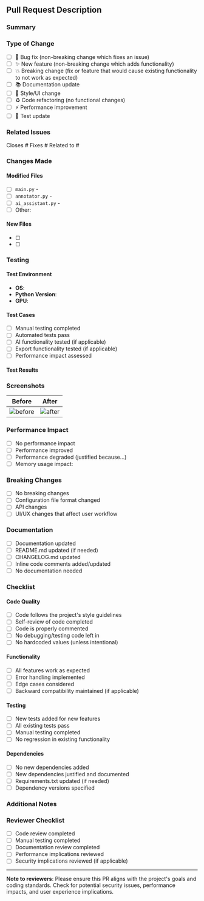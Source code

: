 ## Pull Request Description

### Summary
<!-- Provide a brief description of the changes in this PR -->

### Type of Change
- [ ] 🐛 Bug fix (non-breaking change which fixes an issue)
- [ ] ✨ New feature (non-breaking change which adds functionality)
- [ ] 💥 Breaking change (fix or feature that would cause existing functionality to not work as expected)
- [ ] 📚 Documentation update
- [ ] 🎨 Style/UI change
- [ ] ♻️ Code refactoring (no functional changes)
- [ ] ⚡ Performance improvement
- [ ] 🧪 Test update

### Related Issues
<!-- Link to the issue(s) this PR addresses -->
Closes #
Fixes #
Related to #

### Changes Made
<!-- Describe the specific changes made in this PR -->

#### Modified Files
- [ ] `main.py` - 
- [ ] `annotator.py` - 
- [ ] `ai_assistant.py` - 
- [ ] Other: 

#### New Files
- [ ] 
- [ ] 

### Testing
<!-- Describe how you tested these changes -->

#### Test Environment
- **OS**: <!-- Windows 10/11, macOS, Ubuntu -->
- **Python Version**: <!-- 3.8, 3.9, 3.10, 3.11 -->
- **GPU**: <!-- NVIDIA GPU model or CPU-only -->

#### Test Cases
- [ ] Manual testing completed
- [ ] Automated tests pass
- [ ] AI functionality tested (if applicable)
- [ ] Export functionality tested (if applicable)
- [ ] Performance impact assessed

#### Test Results
<!-- Paste relevant test outputs or screenshots -->

### Screenshots
<!-- If this is a UI change, please add before/after screenshots -->

| Before | After |
|--------|-------|
| ![before](url) | ![after](url) |

### Performance Impact
<!-- Describe any performance implications -->
- [ ] No performance impact
- [ ] Performance improved
- [ ] Performance degraded (justified because...)
- [ ] Memory usage impact: <!-- describe -->

### Breaking Changes
<!-- If this introduces breaking changes, describe them here -->
- [ ] No breaking changes
- [ ] Configuration file format changed
- [ ] API changes
- [ ] UI/UX changes that affect user workflow

### Documentation
- [ ] Documentation updated
- [ ] README.md updated (if needed)
- [ ] CHANGELOG.md updated
- [ ] Inline code comments added/updated
- [ ] No documentation needed

### Checklist
<!-- Please check all items before submitting -->

#### Code Quality
- [ ] Code follows the project's style guidelines
- [ ] Self-review of code completed
- [ ] Code is properly commented
- [ ] No debugging/testing code left in
- [ ] No hardcoded values (unless intentional)

#### Functionality
- [ ] All features work as expected
- [ ] Error handling implemented
- [ ] Edge cases considered
- [ ] Backward compatibility maintained (if applicable)

#### Testing
- [ ] New tests added for new features
- [ ] All existing tests pass
- [ ] Manual testing completed
- [ ] No regression in existing functionality

#### Dependencies
- [ ] No new dependencies added
- [ ] New dependencies justified and documented
- [ ] Requirements.txt updated (if needed)
- [ ] Dependency versions specified

### Additional Notes
<!-- Any additional information that reviewers should know -->

### Reviewer Checklist
<!-- For reviewers to fill out -->
- [ ] Code review completed
- [ ] Manual testing completed
- [ ] Documentation review completed
- [ ] Performance implications reviewed
- [ ] Security implications reviewed (if applicable)

---

**Note to reviewers**: Please ensure this PR aligns with the project's goals and coding standards. Check for potential security issues, performance impacts, and user experience implications.
